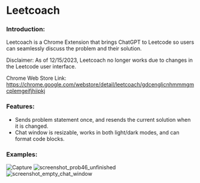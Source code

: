 # Leetcoach

### Introduction:
Leetcoach is a Chrome Extension that brings ChatGPT to Leetcode so users can seamlessly discuss the problem and their solution.

Disclaimer: As of 12/15/2023, Leetcoach no longer works due to changes in the Leetcode user interface.

Chrome Web Store Link: https://chrome.google.com/webstore/detail/leetcoach/gdcenglicnhmmmgmcplemgeifjhiipkj

### Features:
- Sends problem statement once, and resends the current solution when it is changed.
- Chat window is resizable, works in both light/dark modes, and can format code blocks.

### Examples:
![Capture](https://user-images.githubusercontent.com/71854758/226772854-5da6a8dc-e1f7-4396-b9f7-24513d56d23f.PNG)
![screenshot_prob46_unfinished](https://user-images.githubusercontent.com/71854758/226772875-29ba10b5-b1a1-4fc2-bce9-9a884bdc3971.png)
![screenshot_empty_chat_window](https://user-images.githubusercontent.com/71854758/226772887-20475c98-8722-47c2-a4e9-13284ca6f7d4.png)
